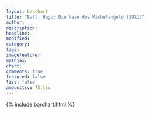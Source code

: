 ```yaml
---
layout: barchart
title: "Ball, Hugo: Die Nase des Michelangelo (1911)"
author:
description:
headline:
modified:
category:
tags:
imagefeature: 
mathjax: 
chart: 
comments: true
featured: false
list: false
amounttsv: 75.tsv
---
```

{% include barchart.html %}
